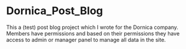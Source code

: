 # Dornica_Post_Blog
This a (test) post blog project which I wrote for the Dornica company.
Members have permissions and based on their permissions they have access to admin or manager panel to manage all data in the site.
